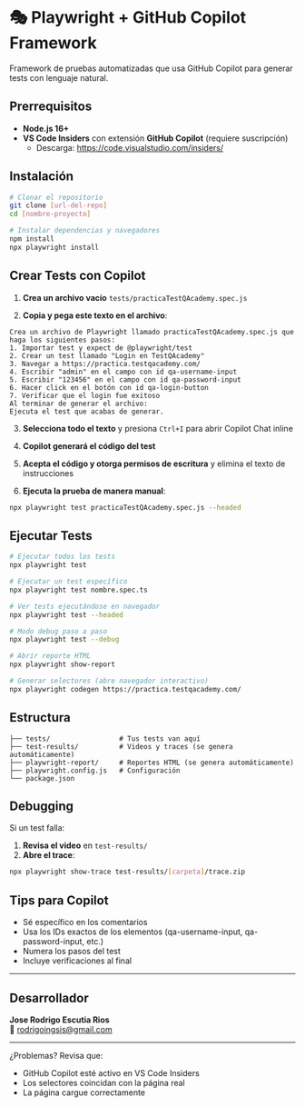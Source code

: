 # 🎭 Playwright + GitHub Copilot Framework

Framework de pruebas automatizadas que usa GitHub Copilot para generar tests con lenguaje natural.

## Prerrequisitos

- **Node.js 16+**
- **VS Code Insiders** con extensión **GitHub Copilot** (requiere suscripción)
  - Descarga: https://code.visualstudio.com/insiders/

## Instalación

```bash
# Clonar el repositorio
git clone [url-del-repo]
cd [nombre-proyecto]

# Instalar dependencias y navegadores
npm install
npx playwright install
```

## Crear Tests con Copilot

1. **Crea un archivo vacío** `tests/practicaTestQAcademy.spec.js`

2. **Copia y pega este texto en el archivo**:
```
Crea un archivo de Playwright llamado practicaTestQAcademy.spec.js que haga los siguientes pasos:
1. Importar test y expect de @playwright/test
2. Crear un test llamado "Login en TestQAcademy"
3. Navegar a https://practica.testqacademy.com/
4. Escribir "admin" en el campo con id qa-username-input
5. Escribir "123456" en el campo con id qa-password-input
6. Hacer click en el botón con id qa-login-button
7. Verificar que el login fue exitoso
Al terminar de generar el archivo:
Ejecuta el test que acabas de generar.
```

3. **Selecciona todo el texto** y presiona `Ctrl+I` para abrir Copilot Chat inline

4. **Copilot generará el código del test**

5. **Acepta el código y otorga permisos de escritura** y elimina el texto de instrucciones

5. **Ejecuta la prueba de manera manual**:
```bash
npx playwright test practicaTestQAcademy.spec.js --headed
```

## Ejecutar Tests

```bash
# Ejecutar todos los tests
npx playwright test

# Ejecutar un test específico
npx playwright test nombre.spec.ts

# Ver tests ejecutándose en navegador
npx playwright test --headed

# Modo debug paso a paso
npx playwright test --debug

# Abrir reporte HTML
npx playwright show-report

# Generar selectores (abre navegador interactivo)
npx playwright codegen https://practica.testqacademy.com/
```

## Estructura

```
├── tests/                 # Tus tests van aquí
├── test-results/          # Videos y traces (se genera automáticamente)
├── playwright-report/     # Reportes HTML (se genera automáticamente)
├── playwright.config.js   # Configuración
└── package.json
```

## Debugging

Si un test falla:

1. **Revisa el video** en `test-results/`
2. **Abre el trace**:
```bash
npx playwright show-trace test-results/[carpeta]/trace.zip
```

## Tips para Copilot

- Sé específico en los comentarios
- Usa los IDs exactos de los elementos (qa-username-input, qa-password-input, etc.)
- Numera los pasos del test
- Incluye verificaciones al final

---

## Desarrollador

**Jose Rodrigo Escutia Rios**  
📧 rodrigoingsis@gmail.com

---

¿Problemas? Revisa que:
- GitHub Copilot esté activo en VS Code Insiders
- Los selectores coincidan con la página real
- La página cargue correctamente